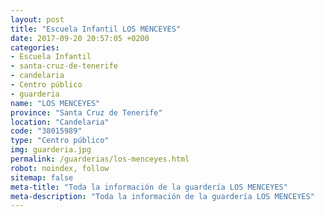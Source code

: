 ```yaml
---
layout: post
title: "Escuela Infantil LOS MENCEYES"
date: 2017-09-20 20:57:05 +0200
categories:
- Escuela Infantil
- santa-cruz-de-tenerife
- candelaria
- Centro público
- guarderia
name: "LOS MENCEYES"
province: "Santa Cruz de Tenerife"
location: "Candelaria"
code: "38015989"
type: "Centro público"
img: guarderia.jpg
permalink: /guarderias/los-menceyes.html
robot: noindex, follow
sitemap: false
meta-title: "Toda la información de la guardería LOS MENCEYES"
meta-description: "Toda la información de la guardería LOS MENCEYES"
---
```

